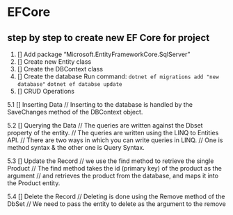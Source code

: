 ﻿# EFCore

## step by step to create new EF Core for project

1. [] Add package “Microsoft.EntityFrameworkCore.SqlServer”
2. [] Create new Entity class
3. [] Create the DBContext class
4. [] Create the database
      Run command: `dotnet ef migrations add "new database"`
                   `dotnet ef databse update`
5. [] CRUD Operations

5.1 [] Inserting Data
    // Inserting to the database is handled by the SaveChanges method of the DBContext object.

5.2 [] Querying the Data
    // The queries are written against the Dbset property of the entity.
    // The queries are written using the LINQ to Entities API.
    // There are two ways in which you can write queries in LINQ.
    //      One is method syntax & the other one is Query Syntax.

5.3 [] Update the Record
    // we use the find method to retrieve the single Product
    // The find method takes the id (primary key) of the product as the argument
    //  and retrieves the product from the database, and maps it into the Product entity.

5.4 [] Delete the Record
    // Deleting is done using the Remove method of the DbSet
    // We need to pass the entity to delete as the argument to the remove
